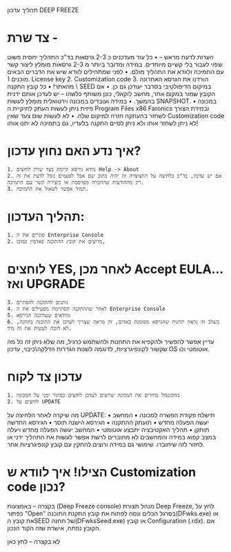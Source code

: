 תהליך עדכון DEEP FREEZE

# צד שרת -
 הערות לדעת מראש –
    • כל עוד מעדכנים כ 2-3 גרסאות בד"כ התהליך יחסית פשוט וצפוי לעבור בלי קשיים מיוחדים. במידה ומדובר ביותר מ 2-3 גרסאות מומלץ ליצור קשר עם התמיכה ולוודא את התהליך מולם.
    • לפני שמתחילים לוודא שיש את הדברים הבאים מוכנים
    1. License key
    2. Customization code
    3. הורדנו את הגרסא האחרונה מהאתר!
    • כל קובץ התקנה \ SEED במיקום הדיפולטיבי בסרבר יעודכן גם כן.
    • אם הקובץ שמור במקום אחר, מחשב לוקאלי, כונן משותף כלשהו – יש לעדכן אותם ידנית בהמשך.
    • במידה ועובדים במכונה וירטואלית מומלץ לעשות SNAPSHOT.
    • במכונה פיזית ניתן לעשות העתק לתיקיית ה Program Files x86 Faronics ובמידת הצורך לשחזר בהעתקה חזרה למיקום שלה.
    • לא לעשות שום צעד שאין Customization code לא ניתן לשחזר אותו ולא ניתן לסיים התקנה בלעדיו, גם בתמיכה לא יתנו אותו!


# איך נדע האם נחוץ עדכון?

    1. נוודא גירסא קיימת בצד שרת לוחצים Help -> About
    2. אם יש עדכון, בד"כ בלחיצה על החצוצרה זה יהיה כתוב שם אבל לפעמים נוכל לדעת את זה רק מההודעות שהחברה מפרסמת או ביצירת קשר עם התמיכה.
    3. תמיד אפשר לשאול את התמיכה.

# תהליך העדכון:
    1. סוגרים את ה Enterprise Console
    2. מריצים את קובץ ההתקנה כאדמין כמובן,
# לוחצים YES, לאחר מכן Accept EULA… ואז  UPGRADE
    3. נותנים להתקנה להסתיים
    4. לאחר שההתקנה הסתיימה מפעילים את ה Enterprise Console
    5. מוודאים שעודכנה הגירסא
    6. בשלב זה נראה תחנות שהגרסא מסומנת באדום, זה מראה שצריך לעדכן את התוכנה בתחנה, לא חובה לעשות את זה מיד.
עדיין אפשר להפשיר ולהקפיא את התחנות ולהשתמש כרגיל, מה שלא ניתן זה כל מה שקשור לקונפיגרציות, לדוגמה לשנות הגדרות הדלקה\כיבוי, עדכון OS אוטומטי וכו.

# עדכון צד לקוח

    1. מהקונסול בוחרים את המכונה שרוצים לעדכן לוחצים כפתור ימני על המכונה
    2. לוחצים על UPDATE
מה שיקרה לאחר הלחיצה על UPDATE:
            ▪ תישלח פקודת הפשרה למכונה
            ▪ המחשב יעשה הפעלה מחדש
            ▪ תועתק ההתקנה
            ▪ הגירסא הישנה תוסר
            ▪ הגירסא החדשה תותקן
            ▪ תהליך האקטיבציה יתבצע אוטומטי
            ▪ המחשב יעשה הפעלה מחדש ויעלה במצב קפוא
במידה והמחשבים לא מחוברים לרשת אפשר לעשות את התהליך ידני או לחזור לזה שיחוברו.
שימושי גם במידה ורוצים להתקין עם קובץ קונפיגרציות אחר.




# הצילו! איך לוודא ש Customization code נכון?

בקצרה –
באמצעות (Deep Freeze console) מנהל תצורת Deep Freeze, לחץ על כפתור "Open" בסרגל הכלים ונסה לפתוח את  קובץ התקנת התוכנה(DFwks.exe)  או את קובץ הSEED  של תחנה(DFwksSeed.exe)  או קובץ Configuration (.rdx).  אם הקובץ נפתח, אישרת שזה הקוד הנכון.

לא בקצרה –
לחץ כאן 

